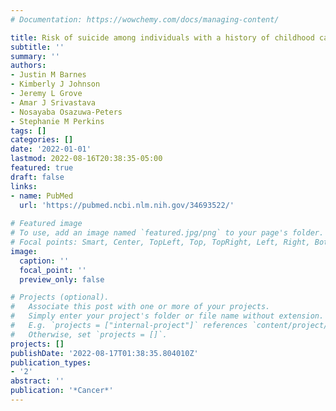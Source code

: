 ```yaml
---
# Documentation: https://wowchemy.com/docs/managing-content/

title: Risk of suicide among individuals with a history of childhood cancer
subtitle: ''
summary: ''
authors:
- Justin M Barnes
- Kimberly J Johnson
- Jeremy L Grove
- Amar J Srivastava
- Nosayaba Osazuwa-Peters
- Stephanie M Perkins
tags: []
categories: []
date: '2022-01-01'
lastmod: 2022-08-16T20:38:35-05:00
featured: true
draft: false
links:
- name: PubMed
  url: 'https://pubmed.ncbi.nlm.nih.gov/34693522/'
  
# Featured image
# To use, add an image named `featured.jpg/png` to your page's folder.
# Focal points: Smart, Center, TopLeft, Top, TopRight, Left, Right, BottomLeft, Bottom, BottomRight.
image:
  caption: ''
  focal_point: ''
  preview_only: false

# Projects (optional).
#   Associate this post with one or more of your projects.
#   Simply enter your project's folder or file name without extension.
#   E.g. `projects = ["internal-project"]` references `content/project/deep-learning/index.md`.
#   Otherwise, set `projects = []`.
projects: []
publishDate: '2022-08-17T01:38:35.804010Z'
publication_types:
- '2'
abstract: ''
publication: '*Cancer*'
---
```

